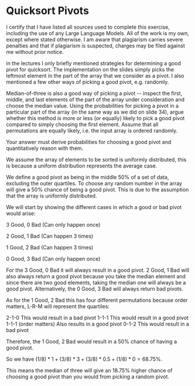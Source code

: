 # Quicksort Pivots
I certify that I have listed all sources used to complete this exercise, including the use of any Large Language Models. All of the work is my own, except where stated otherwise. I am aware that plagiarism carries severe penalties and that if plagiarism is suspected, charges may be filed against me without prior notice.

in the lectures I only briefly mentioned strategies for determining a good pivot
for quicksort. The implementation on the slides simply picks the leftmost
element in the part of the array that we consider as a pivot. I also mentioned a
few other ways of picking a good pivot, e.g. randomly.

Median-of-three is also a good way of picking a pivot -- inspect the first,
middle, and last elements of the part of the array under consideration and
choose the median value. Using the probabilities for picking a pivot in a
particular part of the array (in the same way as we did on slide 34), argue
whether this method is more or less (or equally) likely to pick a good pivot
compared to simply choosing the first element. Assume that all permutations are
equally likely, i.e. the input array is ordered randomly.

Your answer must derive probabilities for choosing a good pivot and
quantitatively reason with them.

We assume the array of elements to be sorted is uniformly distributed, this is
because a uniform distribution represents the average case. 


We define a good pivot as being in the middle 50% of a set of data, excluding
the outer quartiles. To choose any random number in the array will give a 50%
chance of being a good pivot. This is due to the assumption that the array is
uniformly distributed.


We will start by showing the different cases in which a good or bad pivot would arise:

3 Good, 0 Bad (Can only happen once)

2 Good, 1 Bad (Can happen 3 times)

1 Good, 2 Bad (Can happen 3 times)

0 Good, 3 Bad (Can only happen once)


For the 3 Good, 0 Bad it will always result in a good pivot. 2 Good, 1 Bad will also always
return a good pivot because you take the median element and since there are two good elements,
taking the median one will always be a good pivot. Alternatively, the 0 Good, 3 Bad will always
return bad pivots.


As for the 1 Good, 2 Bad this has four different permutations because order matters, L-R-M will
represent the quartiles:

2-1-0  This would result in a bad pivot
1-1-1  This would result in a good pivot
1-1-1 (order matters) Also results in a good pivot
0-1-2  This would result in a bad pivot

Therefore, the 1 Good, 2 Bad would result in a 50% chance of having a good pivot.


So we have $(1/8)*1 + (3/8)*3 + (3/8)*0.5 + (1/8)*0 = 68.75$%.

This means the median of three will give an 18.75% higher chance of choosing a good pivot than
you would from picking a random pivot.



